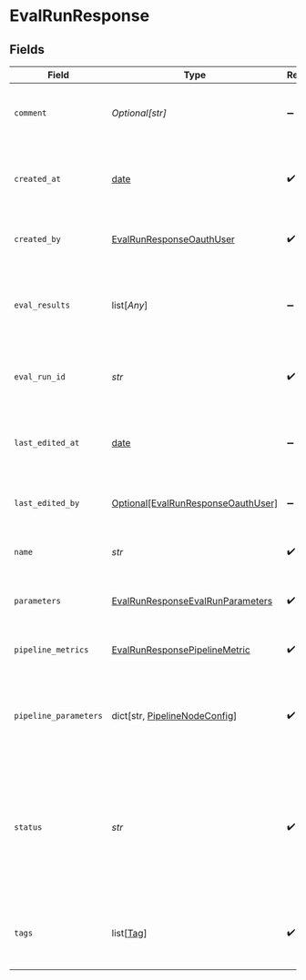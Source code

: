# EvalRunResponse


## Fields

| Field                                                                                       | Type                                                                                        | Required                                                                                    | Description                                                                                 |
| ------------------------------------------------------------------------------------------- | ------------------------------------------------------------------------------------------- | ------------------------------------------------------------------------------------------- | ------------------------------------------------------------------------------------------- |
| `comment`                                                                                   | *Optional[str]*                                                                             | :heavy_minus_sign:                                                                          | Add a comment about this evaluation run.                                                    |
| `created_at`                                                                                | [date](https://docs.python.org/3/library/datetime.html#date-objects)                        | :heavy_check_mark:                                                                          | The date and time when the evaluation run was created.                                      |
| `created_by`                                                                                | [EvalRunResponseOauthUser](../../models/shared/evalrunresponseoauthuser.md)                 | :heavy_check_mark:                                                                          | The user who created the eval run.                                                          |
| `eval_results`                                                                              | list[*Any*]                                                                                 | :heavy_minus_sign:                                                                          | Contains the evaluated pipeline nodes and their overall metrics.                            |
| `eval_run_id`                                                                               | *str*                                                                                       | :heavy_check_mark:                                                                          | A unique identifier of the evaluation run.                                                  |
| `last_edited_at`                                                                            | [date](https://docs.python.org/3/library/datetime.html#date-objects)                        | :heavy_minus_sign:                                                                          | The date and time when the evaluation run was last edited.                                  |
| `last_edited_by`                                                                            | [Optional[EvalRunResponseOauthUser]](../../models/shared/evalrunresponseoauthuser.md)       | :heavy_minus_sign:                                                                          | The user who created the eval run.                                                          |
| `name`                                                                                      | *str*                                                                                       | :heavy_check_mark:                                                                          | Unique name of an evaluation run.                                                           |
| `parameters`                                                                                | [EvalRunResponseEvalRunParameters](../../models/shared/evalrunresponseevalrunparameters.md) | :heavy_check_mark:                                                                          | Parameters set for this evaluation run                                                      |
| `pipeline_metrics`                                                                          | [EvalRunResponsePipelineMetric](../../models/shared/evalrunresponsepipelinemetric.md)       | :heavy_check_mark:                                                                          | The metrics for the whole pipeline.                                                         |
| `pipeline_parameters`                                                                       | dict[str, [PipelineNodeConfig](../../models/shared/pipelinenodeconfig.md)]                  | :heavy_check_mark:                                                                          | The parameters for each pipeline node with key and value.                                   |
| `status`                                                                                    | *str*                                                                                       | :heavy_check_mark:                                                                          | Status of the evaluation run. Returns one of these values: CREATED, STARTED, FAILED, ENDED. |
| `tags`                                                                                      | list[[Tag](../../models/shared/tag.md)]                                                     | :heavy_check_mark:                                                                          | A list of tags associated with the evaluation run.                                          |